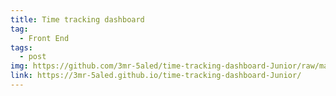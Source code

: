 ```yaml
---
title: Time tracking dashboard
tag:
  - Front End
tags:
  - post
img: https://github.com/3mr-5aled/time-tracking-dashboard-Junior/raw/master/design/desktop-preview.jpg
link: https://3mr-5aled.github.io/time-tracking-dashboard-Junior/
---
```

